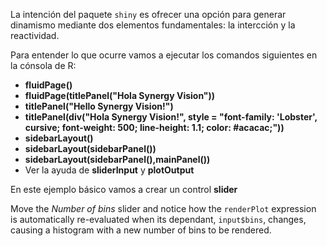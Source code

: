La intención del paquete `shiny` es ofrecer una opción para generar dinamismo mediante dos elementos fundamentales: la intercción y la reactividad. 

Para entender lo que ocurre vamos a ejecutar los comandos siguientes en la cónsola de R:

- **fluidPage()**
- **fluidPage(titlePanel("Hola Synergy Vision"))**
- **titlePanel("Hello Synergy Vision!")**
- **titlePanel(div("Hola Synergy Vision!", style = "font-family: 'Lobster', cursive; font-weight: 500; line-height: 1.1; color: #acacac;"))**
- **sidebarLayout()**
- **sidebarLayout(sidebarPanel())**
- **sidebarLayout(sidebarPanel(),mainPanel())**
- Ver la ayuda de **sliderInput** y **plotOutput**

En este ejemplo básico vamos a crear un control **slider**

Move the *Number of bins* slider and notice how the `renderPlot` expression is automatically re-evaluated when its dependant, `input$bins`, changes, causing a histogram with a new number of bins to be rendered.
